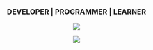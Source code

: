 <h3 align="center">DEVELOPER | PROGRAMMER | LEARNER</h3>



<p align="center"><img src="https://media.giphy.com/media/l1KdbjVf8lZj2Qk3m/giphy.gif" /> </p>
<p align="center"><img src="https://media.giphy.com/media/TIejJSkHLZh4s/giphy.gif" /> </p>

